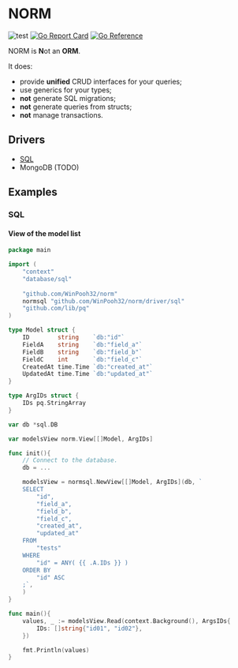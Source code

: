 # NORM

![test](https://github.com/WinPooh32/norm/actions/workflows/test.yml/badge.svg)
[![Go Report Card](https://goreportcard.com/badge/github.com/WinPooh32/norm)](https://goreportcard.com/report/github.com/WinPooh32/norm)
[![Go Reference](https://pkg.go.dev/badge/github.com/WinPooh32/norm.svg)](https://pkg.go.dev/github.com/WinPooh32/norm)

NORM is **N**ot an **ORM**.

It does:

- provide **unified** CRUD interfaces for your queries;
- use generics for your types;
- **not** generate SQL migrations;
- **not** generate queries from structs;
- **not** manage transactions.

## Drivers

- [SQL](https://pkg.go.dev/github.com/WinPooh32/norm/driver/sql)
- MongoDB (TODO)

## Examples

### SQL

#### View of the model list

```go
package main

import (
    "context"
    "database/sql"
    
    "github.com/WinPooh32/norm"
    normsql "github.com/WinPooh32/norm/driver/sql"
    "github.com/lib/pq"
)

type Model struct {
    ID        string    `db:"id"`
    FieldA    string    `db:"field_a"`
    FieldB    string    `db:"field_b"`
    FieldC    int       `db:"field_c"`
    CreatedAt time.Time `db:"created_at"`
    UpdatedAt time.Time `db:"updated_at"`
}

type ArgIDs struct {
    IDs pq.StringArray
}

var db *sql.DB

var modelsView norm.View[[]Model, ArgIDs]

func init(){
    // Connect to the database.
    db = ...

    modelsView = normsql.NewView[[]Model, ArgIDs](db, `
    SELECT 
        "id", 
        "field_a",
        "field_b",
        "field_c",
        "created_at",
        "updated_at"
    FROM 
        "tests" 
    WHERE 
        "id" = ANY( {{ .A.IDs }} )
    ORDER BY 
        "id" ASC
    ;`,
    )
}

func main(){
    values, _ := modelsView.Read(context.Background(), ArgsIDs{
        IDs: []string{"id01", "id02"},
    })

    fmt.Println(values)
}

```
